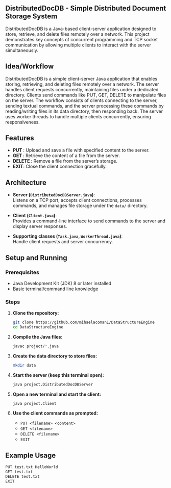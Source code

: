 ## DistributedDocDB - Simple Distributed Document Storage System
DistributedDocDB is a Java-based client-server application designed to store, retrieve, and delete files remotely over a network. This project demonstrates key concepts of concurrent programming and TCP socket communication by allowing multiple clients to interact with the server simultaneously.

## Idea/Workflow
DistributedDocDB is a simple client-server Java application that enables storing, retrieving, and deleting files remotely over a network. The server handles client requests concurrently, maintaining files under a dedicated directory. Clients send commands like PUT, GET, DELETE to manipulate files on the server.
The workflow consists of clients connecting to the server, sending textual commands, and the server processing these commands by reading/writing files in its data directory, then responding back. The server uses worker threads to handle multiple clients concurrently, ensuring responsiveness.

## Features
- **PUT <filename> <content>**: Upload and save a file with specified content to the server.
- **GET <filename>**: Retrieve the content of a file from the server.
- **DELETE <filename>**: Remove a file from the server’s storage.
- **EXIT**: Close the client connection gracefully.

## Architecture
- **Server (`DistributedDocDBServer.java`)**:  
  Listens on a TCP port, accepts client connections, processes commands, and manages file storage under the `data/` directory.
  
- **Client (`Client.java`)**:  
  Provides a command-line interface to send commands to the server and display server responses.
  
- **Supporting classes (`Task.java`, `WorkerThread.java`)**:  
  Handle client requests and server concurrency.

## Setup and Running

### Prerequisites
- Java Development Kit (JDK) 8 or later installed
- Basic terminal/command line knowledge

### Steps

1. **Clone the repository:**
    ```bash
    git clone https://github.com/mihaelacoman1/DataStructureEngine
    cd DataStructureEngine
    ```

2. **Compile the Java files:**
    ```bash
    javac project/*.java
    ```

3. **Create the data directory to store files:**
    ```bash
    mkdir data
    ```

4. **Start the server (keep this terminal open):**
    ```bash
    java project.DistributedDocDBServer
    ```

5. **Open a new terminal and start the client:**
    ```bash
    java project.Client
    ```

6. **Use the client commands as prompted:**
    - `PUT <filename> <content>`
    - `GET <filename>`
    - `DELETE <filename>`
    - `EXIT`

## Example Usage
```bash
PUT test.txt HelloWorld
GET test.txt
DELETE test.txt
EXIT


